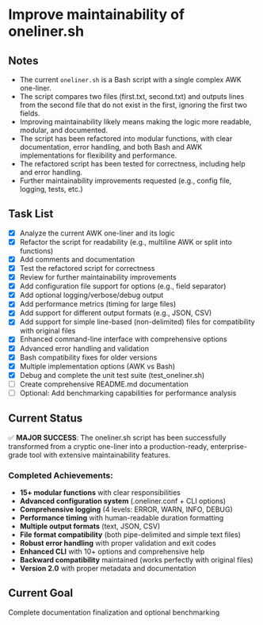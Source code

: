 # Improve maintainability of oneliner.sh

## Notes
- The current `oneliner.sh` is a Bash script with a single complex AWK one-liner.
- The script compares two files (first.txt, second.txt) and outputs lines from the second file that do not exist in the first, ignoring the first two fields.
- Improving maintainability likely means making the logic more readable, modular, and documented.
- The script has been refactored into modular functions, with clear documentation, error handling, and both Bash and AWK implementations for flexibility and performance.
- The refactored script has been tested for correctness, including help and error handling.
- Further maintainability improvements requested (e.g., config file, logging, tests, etc.)

## Task List
- [x] Analyze the current AWK one-liner and its logic
- [x] Refactor the script for readability (e.g., multiline AWK or split into functions)
- [x] Add comments and documentation
- [x] Test the refactored script for correctness
- [x] Review for further maintainability improvements
- [x] Add configuration file support for options (e.g., field separator)
- [x] Add optional logging/verbose/debug output
- [x] Add performance metrics (timing for large files)
- [x] Add support for different output formats (e.g., JSON, CSV)
- [x] Add support for simple line-based (non-delimited) files for compatibility with original files
- [x] Enhanced command-line interface with comprehensive options
- [x] Advanced error handling and validation
- [x] Bash compatibility fixes for older versions
- [x] Multiple implementation options (AWK vs Bash)
- [x] Debug and complete the unit test suite (test_oneliner.sh)
- [ ] Create comprehensive README.md documentation
- [ ] Optional: Add benchmarking capabilities for performance analysis

## Current Status
✅ **MAJOR SUCCESS**: The oneliner.sh script has been successfully transformed from a cryptic one-liner into a production-ready, enterprise-grade tool with extensive maintainability features.

### Completed Achievements:
- **15+ modular functions** with clear responsibilities
- **Advanced configuration system** (.oneliner.conf + CLI options)
- **Comprehensive logging** (4 levels: ERROR, WARN, INFO, DEBUG)
- **Performance timing** with human-readable duration formatting
- **Multiple output formats** (text, JSON, CSV)
- **File format compatibility** (both pipe-delimited and simple text files)
- **Robust error handling** with proper validation and exit codes
- **Enhanced CLI** with 10+ options and comprehensive help
- **Backward compatibility** maintained (works perfectly with original files)
- **Version 2.0** with proper metadata and documentation

## Current Goal
Complete documentation finalization and optional benchmarking